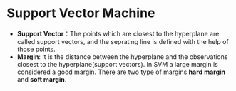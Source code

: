# Support Vector Machine

* **Support Vector**：The points which are closest to the hyperplane are called support vectors, and the seprating line is defined with the help of those points.
* **Margin**: It is the distance between the hyperplane and the observations closest to the hyperplane(support vectors). In SVM a large margin is considered a good margin. There are two type of margins **hard margin** and **soft margin**.
